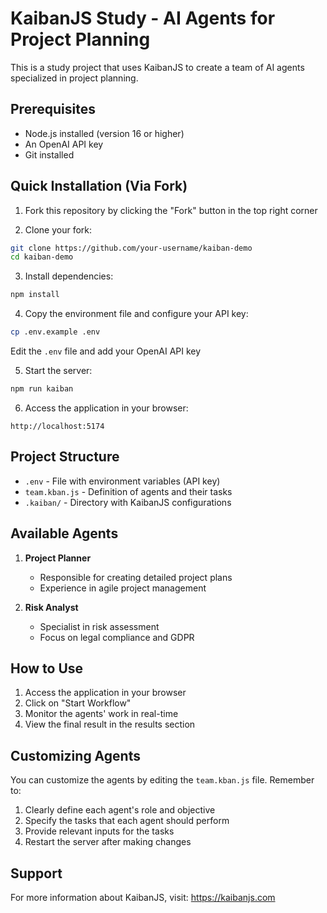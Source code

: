 # KaibanJS Study - AI Agents for Project Planning

This is a study project that uses KaibanJS to create a team of AI agents specialized in project planning.

## Prerequisites

- Node.js installed (version 16 or higher)
- An OpenAI API key
- Git installed

## Quick Installation (Via Fork)

1. Fork this repository by clicking the "Fork" button in the top right corner

2. Clone your fork:

```bash
git clone https://github.com/your-username/kaiban-demo
cd kaiban-demo
```

3. Install dependencies:

```bash
npm install
```

4. Copy the environment file and configure your API key:

```bash
cp .env.example .env
```

Edit the `.env` file and add your OpenAI API key

5. Start the server:

```bash
npm run kaiban
```

6. Access the application in your browser:

```
http://localhost:5174
```

## Project Structure

- `.env` - File with environment variables (API key)
- `team.kban.js` - Definition of agents and their tasks
- `.kaiban/` - Directory with KaibanJS configurations

## Available Agents

1. **Project Planner**

   - Responsible for creating detailed project plans
   - Experience in agile project management

2. **Risk Analyst**
   - Specialist in risk assessment
   - Focus on legal compliance and GDPR

## How to Use

1. Access the application in your browser
2. Click on "Start Workflow"
3. Monitor the agents' work in real-time
4. View the final result in the results section

## Customizing Agents

You can customize the agents by editing the `team.kban.js` file. Remember to:

1. Clearly define each agent's role and objective
2. Specify the tasks that each agent should perform
3. Provide relevant inputs for the tasks
4. Restart the server after making changes

## Support

For more information about KaibanJS, visit:
https://kaibanjs.com
